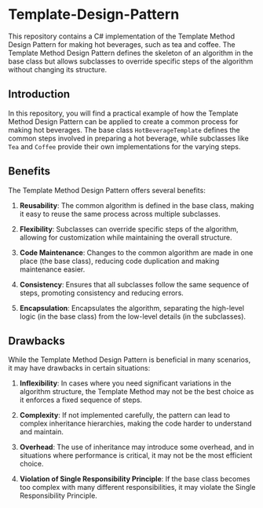 # Template-Design-Pattern

This repository contains a C# implementation of the Template Method Design Pattern for making hot beverages, such as tea and coffee. The Template Method Design Pattern defines the skeleton of an algorithm in the base class but allows subclasses to override specific steps of the algorithm without changing its structure.

## Introduction

In this repository, you will find a practical example of how the Template Method Design Pattern can be applied to create a common process for making hot beverages. The base class `HotBeverageTemplate` defines the common steps involved in preparing a hot beverage, while subclasses like `Tea` and `Coffee` provide their own implementations for the varying steps.

## Benefits

The Template Method Design Pattern offers several benefits:

1. **Reusability**: The common algorithm is defined in the base class, making it easy to reuse the same process across multiple subclasses.

2. **Flexibility**: Subclasses can override specific steps of the algorithm, allowing for customization while maintaining the overall structure.

3. **Code Maintenance**: Changes to the common algorithm are made in one place (the base class), reducing code duplication and making maintenance easier.

4. **Consistency**: Ensures that all subclasses follow the same sequence of steps, promoting consistency and reducing errors.

5. **Encapsulation**: Encapsulates the algorithm, separating the high-level logic (in the base class) from the low-level details (in the subclasses).

## Drawbacks

While the Template Method Design Pattern is beneficial in many scenarios, it may have drawbacks in certain situations:

1. **Inflexibility**: In cases where you need significant variations in the algorithm structure, the Template Method may not be the best choice as it enforces a fixed sequence of steps.

2. **Complexity**: If not implemented carefully, the pattern can lead to complex inheritance hierarchies, making the code harder to understand and maintain.

3. **Overhead**: The use of inheritance may introduce some overhead, and in situations where performance is critical, it may not be the most efficient choice.

4. **Violation of Single Responsibility Principle**: If the base class becomes too complex with many different responsibilities, it may violate the Single Responsibility Principle.
